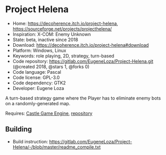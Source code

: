 # Project Helena

- Home: https://decoherence.itch.io/project-helena, https://sourceforge.net/projects/projecthelena/
- Inspiration: X-COM: Enemy Unknown
- State: beta, inactive since 2018
- Download: https://decoherence.itch.io/project-helena#download
- Platform: Windows, Linux
- Keywords: role playing, 2D, strategy, turn-based
- Code repository: https://gitlab.com/EugeneLoza/Project-Helena.git (@created 2018, @stars 1, @forks 0)
- Code language: Pascal
- Code license: GPL-3.0
- Code dependency: GTK2
- Developer: Eugene Loza

A turn-based strategy game where the Player has to eliminate enemy bots on a randomly-generated map.

Requires: [Castle Game Engine](https://castle-engine.io/index.php), [repository](https://github.com/castle-engine/castle-engine)

## Building

- Build instruction: https://gitlab.com/EugeneLoza/Project-Helena/-/blob/master/readme_compile.txt
